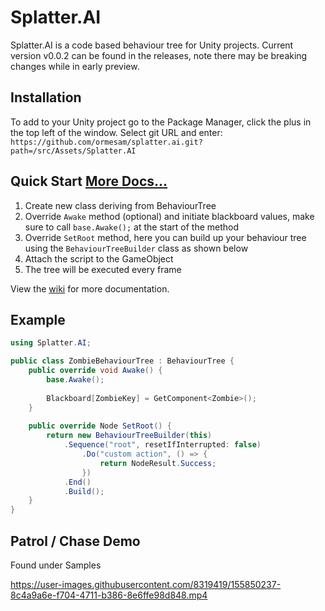 # Splatter.AI
Splatter.AI is a code based behaviour tree for Unity projects. Current version v0.0.2 can be found in the releases, note there may be breaking changes while in early preview.

## Installation
To add to your Unity project go to the Package Manager, click the plus in the top left of the window. Select git URL and enter: `https://github.com/ormesam/splatter.ai.git?path=/src/Assets/Splatter.AI`

## Quick Start [More Docs...](https://github.com/ormesam/splatter.ai/wiki)

1. Create new class deriving from BehaviourTree
2. Override `Awake` method (optional) and initiate blackboard values, make sure to call `base.Awake();` at the start of the method
3. Override `SetRoot` method, here you can build up your behaviour tree using the `BehaviourTreeBuilder` class as shown below
4. Attach the script to the GameObject
5. The tree will be executed every frame

View the [wiki](https://github.com/ormesam/splatter.ai/wiki) for more documentation.

## Example

```c#
using Splatter.AI;

public class ZombieBehaviourTree : BehaviourTree {
    public override void Awake() {
        base.Awake();
        
        Blackboard[ZombieKey] = GetComponent<Zombie>();
    }
    
    public override Node SetRoot() {
        return new BehaviourTreeBuilder(this)
            .Sequence("root", resetIfInterrupted: false)
            	.Do("custom action", () => {
                    return NodeResult.Success;
                })
            .End()
            .Build();
    }
}
```
## Patrol / Chase Demo
Found under Samples

https://user-images.githubusercontent.com/8319419/155850237-8c4a9a6e-f704-4711-b386-8e6ffe98d848.mp4


